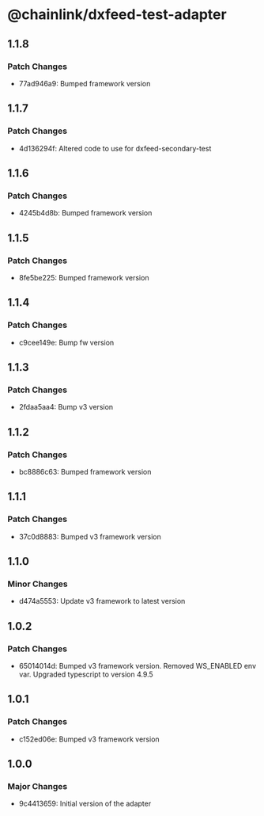 # @chainlink/dxfeed-test-adapter

## 1.1.8

### Patch Changes

- 77ad946a9: Bumped framework version

## 1.1.7

### Patch Changes

- 4d136294f: Altered code to use for dxfeed-secondary-test

## 1.1.6

### Patch Changes

- 4245b4d8b: Bumped framework version

## 1.1.5

### Patch Changes

- 8fe5be225: Bumped framework version

## 1.1.4

### Patch Changes

- c9cee149e: Bump fw version

## 1.1.3

### Patch Changes

- 2fdaa5aa4: Bump v3 version

## 1.1.2

### Patch Changes

- bc8886c63: Bumped framework version

## 1.1.1

### Patch Changes

- 37c0d8883: Bumped v3 framework version

## 1.1.0

### Minor Changes

- d474a5553: Update v3 framework to latest version

## 1.0.2

### Patch Changes

- 65014014d: Bumped v3 framework version. Removed WS_ENABLED env var. Upgraded typescript to version 4.9.5

## 1.0.1

### Patch Changes

- c152ed06e: Bumped v3 framework version

## 1.0.0

### Major Changes

- 9c4413659: Initial version of the adapter
